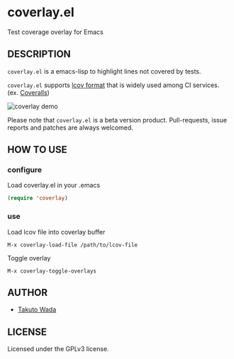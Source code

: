 coverlay.el
================================

Test coverage overlay for Emacs


DESCRIPTION
---------------------------------------
`coverlay.el` is a emacs-lisp to highlight lines not covered by tests.

`coverlay.el` supports [lcov format](http://ltp.sourceforge.net/coverage/lcov/geninfo.1.php) that is widely used among CI services. (ex. [Coveralls](https://coveralls.io/))

![coverlay demo](https://raw.githubusercontent.com/twada/coverlay.el/master/img/coverlay_demo.png "coverlay demo")

Please note that `coverlay.el` is a beta version product. Pull-requests, issue reports and patches are always welcomed.


HOW TO USE
---------------------------------------

### configure

Load coverlay.el in your .emacs

```lisp
(require 'coverlay)
```

### use

Load lcov file into coverlay buffer

    M-x coverlay-load-file /path/to/lcov-file

Toggle overlay

    M-x coverlay-toggle-overlays


AUTHOR
---------------------------------------
* [Takuto Wada](http://github.com/twada)


LICENSE
---------------------------------------
Licensed under the GPLv3 license.
